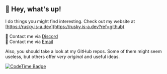 ## 👋 Hey, what's up!

I do things you might find interesting. Check out my website at [https://rusky.is-a.dev](https://rusky.is-a.dev?ref=github)

💬 Contact me via [Discord](https://discord.com/users/969507085316399154)  
📮 Contact me via [Email](mailto:iamayaanalee@gmail.com)

Also, you should take a look at my GitHub repos. Some of them might seem useless, but others offer *very original* and useful ideas.

[![CodeTime Badge](https://img.shields.io/endpoint?style=for-the-badge&color=222&url=https%3A%2F%2Fapi.codetime.dev%2Fshield%3Fid%3D18018%26project%3D%26in=0)](https://codetime.dev)
